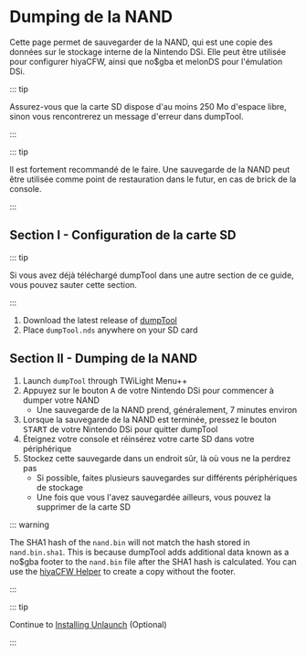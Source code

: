 # Dumping de la NAND

Cette page permet de sauvegarder de la NAND, qui est une copie des données sur le stockage interne de la Nintendo DSi. Elle peut être utilisée pour configurer hiyaCFW, ainsi que no$gba et melonDS pour l'émulation DSi.

::: tip

Assurez-vous que la carte SD dispose d'au moins 250 Mo d'espace libre, sinon vous rencontrerez un message d'erreur dans dumpTool.

:::

::: tip

Il est fortement recommandé de le faire. Une sauvegarde de la NAND peut être utilisée comme point de restauration dans le futur, en cas de brick de la console.

:::

## Section I - Configuration de la carte SD

::: tip

Si vous avez déjà téléchargé dumpTool dans une autre section de ce guide, vous pouvez sauter cette section.

:::

1. Download the latest release of [dumpTool](https://github.com/zoogie/dumpTool/releases/latest/download/dumpTool.nds)
2. Place `dumpTool.nds` anywhere on your SD card

## Section II - Dumping de la NAND

1. Launch `dumpTool` through TWiLight Menu++
2. Appuyez sur le bouton <kbd class="face">A</kbd> de votre Nintendo DSi pour commencer à dumper votre NAND
   - Une sauvegarde de la NAND prend, généralement, 7 minutes environ
3. Lorsque la sauvegarde de la NAND est terminée, pressez le bouton <kbd>START</kbd> de votre Nintendo DSi pour quitter dumpTool
4. Éteignez votre console et réinsérez votre carte SD dans votre périphérique
5. Stockez cette sauvegarde dans un endroit sûr, là où vous ne la perdrez pas
   - Si possible, faites plusieurs sauvegardes sur différents périphériques de stockage
   - Une fois que vous l'avez sauvegardée ailleurs, vous pouvez la supprimer de la carte SD

::: warning

The SHA1 hash of the `nand.bin` will not match the hash stored in `nand.bin.sha1`. This is because dumpTool adds additional data known as a no$gba footer to the `nand.bin` file after the SHA1 hash is calculated. You can use the [hiyaCFW Helper](https://github.com/mondul/HiyaCFW-Helper/releases) to create a copy without the footer.

:::

::: tip

Continue to [Installing Unlaunch](installing-unlaunch.html) (Optional)

:::

